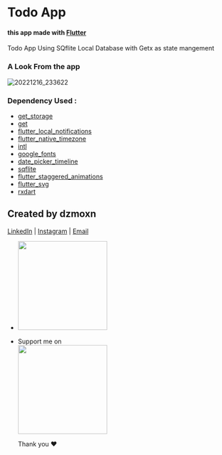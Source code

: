 # Todo App 

#### this app made with [Flutter](https://flutter.dev/)

 Todo App Using SQflite Local Database with Getx as state mangement
 
 
 ### A Look From the app


![20221216_233622](https://user-images.githubusercontent.com/90144954/208200407-9b1fa1ba-c5da-457c-a61e-4be00f615d8c.gif)




### Dependency Used :

  - [get_storage](https://pub.dev/packages/get_storage)
  - [get](https://pub.dev/packages/get)
  - [flutter_local_notifications](https://pub.dev/packages/flutter_local_notifications)
  - [flutter_native_timezone](https://pub.dev/packages/flutter_native_timezone)
  - [intl](https://pub.dev/packages/intl)
  - [google_fonts](https://pub.dev/packages/google_fonts)
  - [date_picker_timeline](https://pub.dev/packages/date_picker_timeline)
  - [sqflite](https://pub.dev/packages/sqflite)
  - [flutter_staggered_animations](https://pub.dev/packages/flutter_staggered_animations)
  - [flutter_svg](https://pub.dev/packages/flutter_svg)
  - [rxdart](https://pub.dev/packages/rxdart)
  
   ## Created by dzmoxn

[LinkedIn](https://dz.linkedin.com/in/mohsen-ghalem) | [Instagram](instagram.com/mohsen_unix) | [Email](mailto:ghalemmohsen@gmail.com)

- <a href="https://www.ranwip.com">
  <img src="https://user-images.githubusercontent.com/90144954/174205826-294fff04-8c85-4080-9fd2-bede1d5953c6.png" width=200/>
  <a/>
  
- Support me on <br><a href="https://www.buymeacoffee.com/ghalemmohsz">
   <img src="https://user-images.githubusercontent.com/90144954/174206223-4a36b64d-b621-4367-a5a0-508da33ca45d.png" width=200/>
   <a/>
   
   
  
  Thank you ❤️
